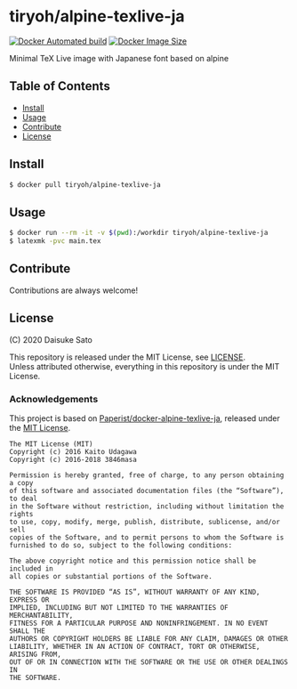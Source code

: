 # tiryoh/alpine-texlive-ja

[![Docker Automated build](https://img.shields.io/docker/automated/tiryoh/alpine-texlive-ja.svg)](https://hub.docker.com/r/tiryoh/alpine-texlive-ja/)
[![Docker Image Size](https://images.microbadger.com/badges/image/tiryoh/alpine-texlive-ja.svg)](https://microbadger.com/images/tiryoh/alpine-texlive-ja "Get your own image badge on microbadger.com")

Minimal TeX Live image with Japanese font based on alpine

## Table of Contents

- [Install](#install)
- [Usage](#usage)
- [Contribute](#contribute)
- [License](#license)

## Install

```bash
$ docker pull tiryoh/alpine-texlive-ja
```

## Usage

```bash
$ docker run --rm -it -v $(pwd):/workdir tiryoh/alpine-texlive-ja
$ latexmk -pvc main.tex
```

## Contribute

Contributions are always welcome!

## License

(C) 2020 Daisuke Sato

This repository is released under the MIT License, see [LICENSE](./LICENSE).  
Unless attributed otherwise, everything in this repository is under the MIT License.

### Acknowledgements


This project is based on [Paperist/docker-alpine-texlive-ja](https://github.com/Paperist/docker-alpine-texlive-ja), released under the [MIT License](https://github.com/Paperist/docker-alpine-texlive-ja/blob/2c21cd26e049c040d879ac5686b99514851916a4/LICENSE).

```
The MIT License (MIT)
Copyright (c) 2016 Kaito Udagawa
Copyright (c) 2016-2018 3846masa

Permission is hereby granted, free of charge, to any person obtaining a copy
of this software and associated documentation files (the “Software”), to deal
in the Software without restriction, including without limitation the rights
to use, copy, modify, merge, publish, distribute, sublicense, and/or sell
copies of the Software, and to permit persons to whom the Software is
furnished to do so, subject to the following conditions:

The above copyright notice and this permission notice shall be included in
all copies or substantial portions of the Software.

THE SOFTWARE IS PROVIDED “AS IS”, WITHOUT WARRANTY OF ANY KIND, EXPRESS OR
IMPLIED, INCLUDING BUT NOT LIMITED TO THE WARRANTIES OF MERCHANTABILITY,
FITNESS FOR A PARTICULAR PURPOSE AND NONINFRINGEMENT. IN NO EVENT SHALL THE
AUTHORS OR COPYRIGHT HOLDERS BE LIABLE FOR ANY CLAIM, DAMAGES OR OTHER
LIABILITY, WHETHER IN AN ACTION OF CONTRACT, TORT OR OTHERWISE, ARISING FROM,
OUT OF OR IN CONNECTION WITH THE SOFTWARE OR THE USE OR OTHER DEALINGS IN
THE SOFTWARE.
```
